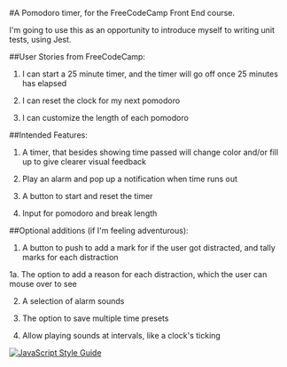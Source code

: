 #A Pomodoro timer, for the FreeCodeCamp Front End course.

I'm going to use this as an opportunity to introduce myself to writing unit tests, using Jest.


##User Stories from FreeCodeCamp:

  1. I can start a 25 minute timer, and the timer will go off once 25 minutes has elapsed

  2. I can reset the clock for my next pomodoro

  3. I can customize the length of each pomodoro

##Intended Features:

  1. A timer, that besides showing time passed will change color and/or fill up to give clearer visual feedback

  2. Play an alarm and pop up a notification when time runs out

  3. A button to start and reset the timer

  4. Input for pomodoro and break length

##Optional additions (if I'm feeling adventurous):

  1. A button to push to add a mark for if the user got distracted, and tally marks for each distraction
  
  1a. The option to add a reason for each distraction, which the user can mouse over to see
  
  2. A selection of alarm sounds
  
  3. The option to save multiple time presets
  
  4. Allow playing sounds at intervals, like a clock's ticking

[![JavaScript Style Guide](https://img.shields.io/badge/code_style-standard-brightgreen.svg)](https://standardjs.com)
